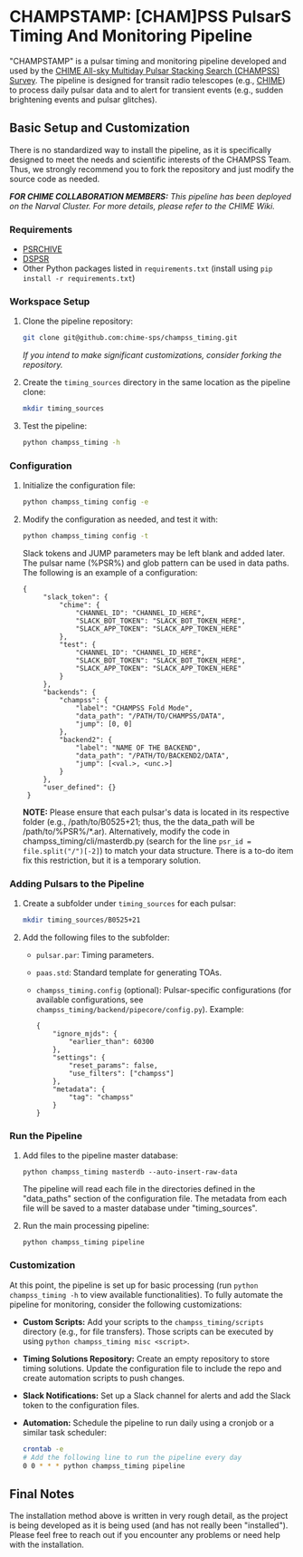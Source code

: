 # CHAMPSTAMP: [CHAM]PSS PulsarS Timing And Monitoring Pipeline

"CHAMPSTAMP" is a pulsar timing and monitoring pipeline developed and used by the [CHIME All-sky Multiday Pulsar Stacking Search (CHAMPSS) Survey](https://github.com/chime-sps). The pipeline is designed for transit radio telescopes (e.g., [CHIME](https://chime-experiment.ca/en)) to process daily pulsar data and to alert for transient events (e.g., sudden brightening events and pulsar glitches).

## Basic Setup and Customization

There is no standardized way to install the pipeline, as it is specifically designed to meet the needs and scientific interests of the CHAMPSS Team. Thus, we strongly recommend you to fork the repository and just modify the source code as needed.

***FOR CHIME COLLABORATION MEMBERS:** This pipeline has been deployed on the Narval Cluster. For more details, please refer to the CHIME Wiki.*

### Requirements

* [PSRCHIVE](https://psrchive.sourceforge.net/)
* [DSPSR](https://dspsr.sourceforge.net/)
* Other Python packages listed in `requirements.txt` (install using `pip install -r requirements.txt`)

### Workspace Setup

1. Clone the pipeline repository:

   ```bash
   git clone git@github.com:chime-sps/champss_timing.git
   ```

   *If you intend to make significant customizations, consider forking the repository.*

2. Create the `timing_sources` directory in the same location as the pipeline clone:

   ```bash
   mkdir timing_sources
   ```

3. Test the pipeline:

   ```bash
   python champss_timing -h
   ```

### Configuration

1. Initialize the configuration file:

   ```bash
   python champss_timing config -e
   ```

2. Modify the configuration as needed, and test it with:

   ```bash
   python champss_timing config -t
   ```
   
   Slack tokens and JUMP parameters may be left blank and added later. The pulsar name (%PSR%) and glob pattern can be used in data paths.  The following is an example of a configuration:
   
   ```
   {
        "slack_token": {
            "chime": {
                "CHANNEL_ID": "CHANNEL_ID_HERE", 
                "SLACK_BOT_TOKEN": "SLACK_BOT_TOKEN_HERE",
                "SLACK_APP_TOKEN": "SLACK_APP_TOKEN_HERE"
            }, 
            "test": {
                "CHANNEL_ID": "CHANNEL_ID_HERE", 
                "SLACK_BOT_TOKEN": "SLACK_BOT_TOKEN_HERE",
                "SLACK_APP_TOKEN": "SLACK_APP_TOKEN_HERE"
            }
        }, 
        "backends": {
            "champss": {
                "label": "CHAMPSS Fold Mode", 
                "data_path": "/PATH/TO/CHAMPSS/DATA",
                "jump": [0, 0]
            }, 
            "backend2": {
                "label": "NAME OF THE BACKEND",
                "data_path": "/PATH/TO/BACKEND2/DATA",
                "jump": [<val.>, <unc.>]
            }
        }, 
        "user_defined": {}
    }
   ```

   **NOTE:** Please ensure that each pulsar's data is located in its respective folder (e.g., /path/to/B0525+21; thus, the the data_path will be /path/to/%PSR%/*.ar). Alternatively, modify the code in champss_timing/cli/masterdb.py (search for the line `psr_id = file.split("/")[-2]`) to match your data structure. There is a to-do item fix this restriction, but it is a temporary solution.
   

### Adding Pulsars to the Pipeline

1. Create a subfolder under `timing_sources` for each pulsar:

   ```bash
   mkdir timing_sources/B0525+21
   ```

2. Add the following files to the subfolder:

   * `pulsar.par`: Timing parameters.
   * `paas.std`: Standard template for generating TOAs.
   * `champss_timing.config` (optional): Pulsar-specific configurations (for available configurations, see `champss_timing/backend/pipecore/config.py`).
     Example:
   
     ```
     {
         "ignore_mjds": {
             "earlier_than": 60300
         },
         "settings": {
             "reset_params": false, 
             "use_filters": ["champss"]
         }, 
         "metadata": {
             "tag": "champss"
         }
     }
     ```

### Run the Pipeline

1. Add files to the pipeline master database:

   ```
   python champss_timing masterdb --auto-insert-raw-data
   ```

   The pipeline will read each file in the directories defined in the "data_paths" section of the configuration file. The metadata from each file will be saved to a master database under "timing_sources".

2. Run the main processing pipeline:

   ```
   python champss_timing pipeline
   ```

### Customization

At this point, the pipeline is set up for basic processing (run `python champss_timing -h` to view available functionalities). To fully automate the pipeline for monitoring, consider the following customizations:

* **Custom Scripts:** Add your scripts to the `champss_timing/scripts` directory (e.g., for file transfers). Those scripts can be executed by using `python champss_timing misc <script>`. 
* **Timing Solutions Repository:** Create an empty repository to store timing solutions. Update the configuration file to include the repo and create automation scripts to push changes.
* **Slack Notifications:** Set up a Slack channel for alerts and add the Slack token to the configuration files.
* **Automation:** Schedule the pipeline to run daily using a cronjob or a similar task scheduler:

  ```bash
  crontab -e
  # Add the following line to run the pipeline every day
  0 0 * * * python champss_timing pipeline
  ```

## Final Notes

The installation method above is written in very rough detail, as the project is being developed as it is being used (and has not really been "installed"). Please feel free to reach out if you encounter any problems or need help with the installation. 
